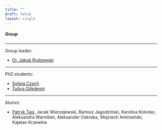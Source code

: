 ```yaml
---
title: ""
draft: false
layout: single
---
```


##### Group
---

Group leader:
* [Dr. Jakub Rydzewski](jakub-rydzewski)  
---

PhD students:
* [Sylwia Czach](sylwia-czach)
* [Tuğçe Gökdemir](tugce-gokdemir)
---

Alumni:
* [Patryk Tajs](patryk-tajs), Jacek Wierzejewski, Bartosz Jagodziński, Karolina Kolonko, Aleksandra Warmbier, Aleksander Oskroba, Wojciech Amtmański, Kajetan Krzewina
